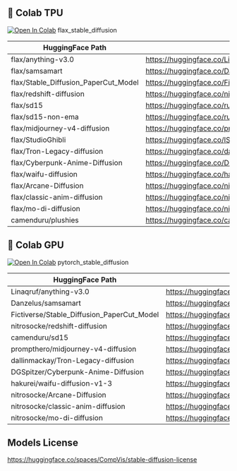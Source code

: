 ## 🦒 Colab TPU
[![Open In Colab](https://colab.research.google.com/assets/colab-badge.svg)](https://colab.research.google.com/github/camenduru/stable-diffusion-diffusers-colab/blob/main/flax_stable_diffusion.ipynb) flax_stable_diffusion

| HuggingFace Path | Model Page |
| --- | --- |
| flax/anything-v3.0 | https://huggingface.co/Linaqruf/anything-v3.0
| flax/samsamart | https://huggingface.co/Danzelus/samsamart
| flax/Stable_Diffusion_PaperCut_Model | https://huggingface.co/Fictiverse/Stable_Diffusion_PaperCut_Model
| flax/redshift-diffusion | https://huggingface.co/nitrosocke/redshift-diffusion
| flax/sd15 | https://huggingface.co/runwayml/stable-diffusion-v1-5
| flax/sd15-non-ema | https://huggingface.co/runwayml/stable-diffusion-v1-5
| flax/midjourney-v4-diffusion | https://huggingface.co/prompthero/midjourney-v4-diffusion
| flax/StudioGhibli | https://huggingface.co/IShallRiseAgain/StudioGhibli
| flax/Tron-Legacy-diffusion | https://huggingface.co/dallinmackay/Tron-Legacy-diffusion
| flax/Cyberpunk-Anime-Diffusion | https://huggingface.co/DGSpitzer/Cyberpunk-Anime-Diffusion
| flax/waifu-diffusion | https://huggingface.co/hakurei/waifu-diffusion-v1-3
| flax/Arcane-Diffusion | https://huggingface.co/nitrosocke/Arcane-Diffusion
| flax/classic-anim-diffusion | https://huggingface.co/nitrosocke/classic-anim-diffusion
| flax/mo-di-diffusion | https://huggingface.co/nitrosocke/mo-di-diffusion
| camenduru/plushies | https://huggingface.co/camenduru/plushies

## 🦒 Colab GPU
[![Open In Colab](https://colab.research.google.com/assets/colab-badge.svg)](https://colab.research.google.com/github/camenduru/stable-diffusion-diffusers-colab/blob/main/pytorch_stable_diffusion.ipynb) pytorch_stable_diffusion

| HuggingFace Path | Model Page |
| --- | --- |
| Linaqruf/anything-v3.0| https://huggingface.co/Linaqruf/anything-v3.0
| Danzelus/samsamart | https://huggingface.co/Danzelus/samsamart
| Fictiverse/Stable_Diffusion_PaperCut_Model | https://huggingface.co/Fictiverse/Stable_Diffusion_PaperCut_Model
| nitrosocke/redshift-diffusion | https://huggingface.co/nitrosocke/redshift-diffusion
| camenduru/sd15 | https://huggingface.co/runwayml/stable-diffusion-v1-5
| prompthero/midjourney-v4-diffusion | https://huggingface.co/prompthero/midjourney-v4-diffusion
| dallinmackay/Tron-Legacy-diffusion | https://huggingface.co/dallinmackay/Tron-Legacy-diffusion
| DGSpitzer/Cyberpunk-Anime-Diffusion | https://huggingface.co/DGSpitzer/Cyberpunk-Anime-Diffusion
| hakurei/waifu-diffusion-v1-3 | https://huggingface.co/hakurei/waifu-diffusion-v1-3
| nitrosocke/Arcane-Diffusion | https://huggingface.co/nitrosocke/Arcane-Diffusion
| nitrosocke/classic-anim-diffusion | https://huggingface.co/nitrosocke/classic-anim-diffusion
| nitrosocke/mo-di-diffusion | https://huggingface.co/nitrosocke/mo-di-diffusion

## Models License
https://huggingface.co/spaces/CompVis/stable-diffusion-license
